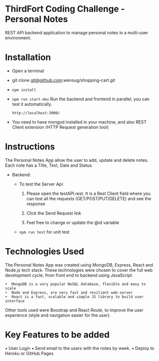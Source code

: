 # ThirdFort Coding Challenge - Personal Notes

REST API backend application to manage personal notes in a multi-user environment.

# Installation

  - Open a terminal

  - git clone git@github.com:wensug/shopping-cart.git

  - `npm install`

  - `npm run start-dev`  Run the backend and frontend in parallel, you can test it automatically.

        http://localhost:3000/

  - You need to have mongod installed in your machine, and also REST Client extension (HTTP Request generation tool)


# Instructions

The Personal Notes App allow the user to add, update and delete notes. Each note has a Title, Text, Date and Status.

- Backend:
    - To test the Server Api:

        1.  Please open the testAPI.rest. It is a Rest Client field where you can test all the requests (GET/POST/PUT/DELETE) and see the response

        2.  Click the Send Request link

        3.  Feel free to change or update the @id variable

    - `npm run test` for unit test


# Technologies Used

The Personal Notes App was created using MongoDB, Express, React and Node.js tech stack. These technologies were chosen to cover the full web development cycle, from front end to backend using JavaScript.

    •  MongoDB is a very popular NoSQL database, flexible and easy to scale
    •  Node and Express, are very fast and resilient web-server
    •  React is a fast, scalable and simple JS library to build user interface

Other tools used were Boostrap and React Route, to improve the user experience (style and navigation easier for the user).

# Key Features to be added 
•	User Login
•	Send email to the users with the notes by week. 
•	Deploy to Heroku or GitHub Pages
